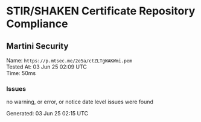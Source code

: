 # STIR/SHAKEN Certificate Repository Compliance

## Martini Security

Name: `https://p.mtsec.me/2e5a/ctZLTgWAKWmi.pem`\
Tested At: 03 Jun 25 02:09 UTC\
Time: 50ms

### Issues

no warning, or error, or notice date level issues were found

Generated: 03 Jun 25 02:15 UTC